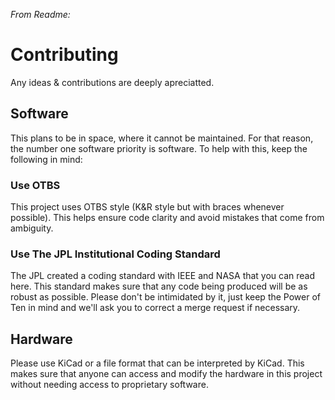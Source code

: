 _From Readme:_  
# Contributing  
 
Any ideas & contributions are deeply apreciatted.
## Software    
This plans to be in space, where it cannot be maintained. For that reason, the number one software priority is software. To help with this, keep the following in mind:

### Use OTBS
This project uses OTBS style (K&R style but with braces whenever possible). This helps ensure code clarity and avoid mistakes that come from ambiguity.

### Use The JPL Institutional Coding Standard
The JPL created a coding standard with IEEE and NASA that you can read here. This standard makes sure that any code being produced will be as robust as possible. Please don't be intimidated by it, just keep the Power of Ten in mind and we'll ask you to correct a merge request if necessary.

## Hardware
Please use KiCad or a file format that can be interpreted by KiCad. This makes sure that anyone can access and modify the hardware in this project without needing access to proprietary software.
 
 
